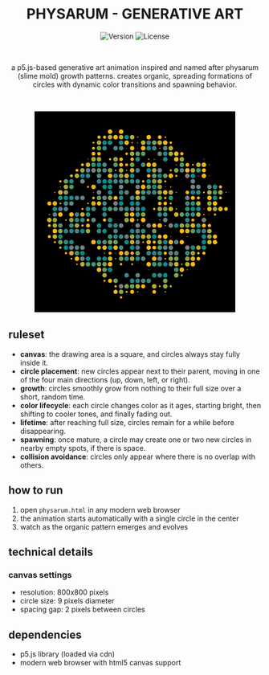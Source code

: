 <h1 align="center">PHYSARUM - GENERATIVE ART</h1>

<p align="center">
  <img src="https://img.shields.io/badge/version-v0.0.2-blue" alt="Version">
  <img src="https://img.shields.io/badge/license-Apache%202.0-green" alt="License">
</p>

<br>

<p align="center">a p5.js-based generative art animation inspired and named after physarum (slime mold) growth patterns. creates organic, spreading formations of circles with dynamic color transitions and spawning behavior.</p>

<br>

<p align="center">
  <img src="_assets/2025-06-10_physarum_showcase.png" alt="physarum showcase" width="400" height="400">
</p>


## ruleset

- **canvas**: the drawing area is a square, and circles always stay fully inside it.
- **circle placement**: new circles appear next to their parent, moving in one of the four main directions (up, down, left, or right).
- **growth**: circles smoothly grow from nothing to their full size over a short, random time.
- **color lifecycle**: each circle changes color as it ages, starting bright, then shifting to cooler tones, and finally fading out.
- **lifetime**: after reaching full size, circles remain for a while before disappearing.
- **spawning**: once mature, a circle may create one or two new circles in nearby empty spots, if there is space.
- **collision avoidance**: circles only appear where there is no overlap with others.

## how to run

1. open `physarum.html` in any modern web browser
2. the animation starts automatically with a single circle in the center
3. watch as the organic pattern emerges and evolves

## technical details

### canvas settings
- resolution: 800x800 pixels
- circle size: 9 pixels diameter
- spacing gap: 2 pixels between circles

## dependencies

- p5.js library (loaded via cdn)
- modern web browser with html5 canvas support
